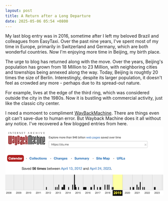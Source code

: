 ```yaml
---
layout: post
title: A Return after a Long Departure
date: 2025-05-06 05:54 +0800
---
```

My last blog entry was in 2016, sometime after I left my beloved Brazil and colleagues from EasyTaxi.  Over the past nine years, I've spent most of my time in Europe, primarily in Switzerland and Germany, which are both wonderful countries.  Now I'm enjoying more time in Beijing, my birth place.

The urge to blog has returned along with the move.  Over the years, Beijing's population has grown from 18 Million to 23 Million, with neighboring cities and townships being annexed along the way.  Today, Beijing is roughtly 20 times the size of Berlin.  Interestingly, despite its larger population, it doesn't feel as crowded any more - perhaps due to its spread-out nature. 

For example, lives at the edge of the third ring, which was considered outside the city in the 1980s.  Now it is bustling with commercial activity, just like the classic city center.

I need a momoent to compliment [WayBackMachine](https://web.archive.org/web/20190301000000*/https://zlu.me).  There are things even git can't save-due to human error.  But Wayback Machine does it all without any notice.  I've recovered a few blogged entries from here.
![awayback-zlu-me](/assets/images/uploads/wayback-zlu-me.png)